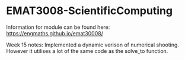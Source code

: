# EMAT3008-ScientificComputing

Information for module can be found here: https://engmaths.github.io/emat30008/


Week 15 notes:
Implemented a dynamic verison of numerical shooting. However it utilises a lot of the same code as the solve_to function.